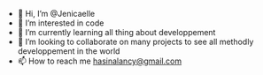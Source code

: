- 👋 Hi, I’m @Jenicaelle
- 👀 I’m interested in code
- 🌱 I’m currently learning all thing about developpement
- 💞️ I’m looking to collaborate on many projects to see all methodly developpement in the world
- 📫 How to reach me hasinalancy@gmail.com

<!---
Jenicaelle/Jenicaelle is a ✨ special ✨ repository because its `README.md` (this file) appears on your GitHub profile.
You can click the Preview link to take a look at your changes.
--->
